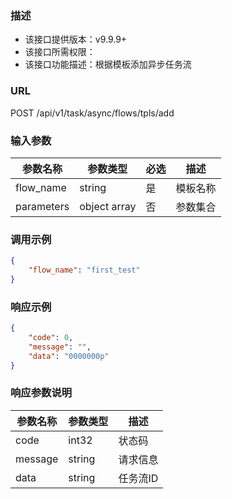 ### 描述

- 该接口提供版本：v9.9.9+
- 该接口所需权限：
- 该接口功能描述：根据模板添加异步任务流

### URL

POST /api/v1/task/async/flows/tpls/add

### 输入参数

| 参数名称                        | 参数类型          | 必选 | 描述                                                                                                         |
|-----------------------------|---------------|----|----------------------------------------------------------------------------------------------------------------------|
| flow_name                  | string        | 是  | 模板名称                                                                                                              |
| parameters                 | object  array | 否  | 参数集合                                                                                                              |

### 调用示例

```json
{
    "flow_name": "first_test"
}
```

### 响应示例

```json
{
    "code": 0,
    "message": "",
    "data": "0000000p"
}
```

### 响应参数说明

| 参数名称    | 参数类型   | 描述   |
|---------|--------|------|
| code    | int32  | 状态码   |
| message | string | 请求信息 |
| data    | string | 任务流ID |